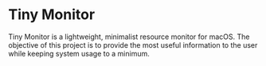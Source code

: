 # Tiny Monitor

Tiny Monitor is a lightweight, minimalist resource monitor for macOS. The objective of this project is to provide the most useful information to the user while keeping system usage to a minimum.
